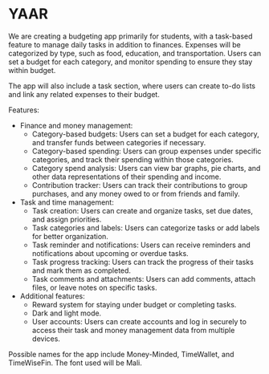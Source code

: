 # YAAR


We are creating a budgeting app primarily for students, with a task-based feature to manage daily tasks in addition to finances. Expenses will be categorized by type, such as food, education, and transportation. Users can set a budget for each category, and monitor spending to ensure they stay within budget.

The app will also include a task section, where users can create to-do lists and link any related expenses to their budget.

Features:

- Finance and money management:
    - Category-based budgets: Users can set a budget for each category, and transfer funds between categories if necessary.
    - Category-based spending: Users can group expenses under specific categories, and track their spending within those categories.
    - Category spend analysis: Users can view bar graphs, pie charts, and other data representations of their spending and income.
    - Contribution tracker: Users can track their contributions to group purchases, and any money owed to or from friends and family.
- Task and time management:
    - Task creation: Users can create and organize tasks, set due dates, and assign priorities.
    - Task categories and labels: Users can categorize tasks or add labels for better organization.
    - Task reminder and notifications: Users can receive reminders and notifications about upcoming or overdue tasks.
    - Task progress tracking: Users can track the progress of their tasks and mark them as completed.
    - Task comments and attachments: Users can add comments, attach files, or leave notes on specific tasks.
- Additional features:
    - Reward system for staying under budget or completing tasks.
    - Dark and light mode.
    - User accounts: Users can create accounts and log in securely to access their task and money management data from multiple devices.

Possible names for the app include Money-Minded, TimeWallet, and TimeWiseFin. The font used will be Mali.
